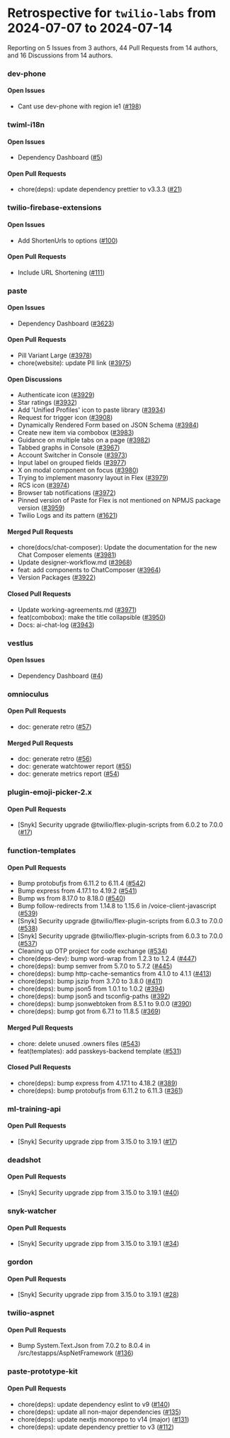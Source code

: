 # Retrospective for `twilio-labs` from 2024-07-07 to 2024-07-14

Reporting on 5 Issues from 3 authors, 44 Pull Requests from 14 authors, and 16 Discussions from 14 authors.


### dev-phone

#### Open Issues

- Cant use dev-phone with region ie1 ([#198](https://github.com/twilio-labs/dev-phone/issues/198))

### twiml-i18n

#### Open Issues

- Dependency Dashboard ([#5](https://github.com/twilio-labs/twiml-i18n/issues/5))

#### Open Pull Requests

- chore(deps): update dependency prettier to v3.3.3 ([#21](https://github.com/twilio-labs/twiml-i18n/pull/21))

### twilio-firebase-extensions

#### Open Issues

- Add ShortenUrls to options ([#100](https://github.com/twilio-labs/twilio-firebase-extensions/issues/100))

#### Open Pull Requests

- Include URL Shortening ([#111](https://github.com/twilio-labs/twilio-firebase-extensions/pull/111))

### paste

#### Open Issues

- Dependency Dashboard ([#3623](https://github.com/twilio-labs/paste/issues/3623))

#### Open Pull Requests

- Pill Variant Large ([#3978](https://github.com/twilio-labs/paste/pull/3978))
- chore(website): update PII link ([#3975](https://github.com/twilio-labs/paste/pull/3975))

#### Open Discussions

- Authenticate icon ([#3929](https://github.com/twilio-labs/paste/discussions/3929))
- Star ratings ([#3932](https://github.com/twilio-labs/paste/discussions/3932))
- Add 'Unified Profiles' icon to paste library ([#3934](https://github.com/twilio-labs/paste/discussions/3934))
- Request for trigger icon ([#3908](https://github.com/twilio-labs/paste/discussions/3908))
- Dynamically Rendered Form based on JSON Schema ([#3984](https://github.com/twilio-labs/paste/discussions/3984))
- Create new item via combobox ([#3983](https://github.com/twilio-labs/paste/discussions/3983))
- Guidance on multiple tabs on a page ([#3982](https://github.com/twilio-labs/paste/discussions/3982))
- Tabbed graphs in Console ([#3967](https://github.com/twilio-labs/paste/discussions/3967))
- Account Switcher in Console ([#3973](https://github.com/twilio-labs/paste/discussions/3973))
- Input label on grouped fields ([#3977](https://github.com/twilio-labs/paste/discussions/3977))
- X on modal component on focus ([#3980](https://github.com/twilio-labs/paste/discussions/3980))
- Trying to implement masonry layout in Flex ([#3979](https://github.com/twilio-labs/paste/discussions/3979))
- RCS icon ([#3974](https://github.com/twilio-labs/paste/discussions/3974))
- Browser tab notifications ([#3972](https://github.com/twilio-labs/paste/discussions/3972))
- Pinned version of Paste for Flex is not mentioned on NPMJS package version ([#3959](https://github.com/twilio-labs/paste/discussions/3959))
- Twilio Logs and its pattern ([#1621](https://github.com/twilio-labs/paste/discussions/1621))

#### Merged Pull Requests

- chore(docs/chat-composer): Update the documentation for the new Chat Composer elements ([#3981](https://github.com/twilio-labs/paste/pull/3981))
- Update designer-workflow.md ([#3968](https://github.com/twilio-labs/paste/pull/3968))
- feat: add components to ChatComposer ([#3964](https://github.com/twilio-labs/paste/pull/3964))
- Version Packages ([#3922](https://github.com/twilio-labs/paste/pull/3922))

#### Closed Pull Requests

- Update working-agreements.md ([#3971](https://github.com/twilio-labs/paste/pull/3971))
- feat(combobox): make the title collapsible ([#3950](https://github.com/twilio-labs/paste/pull/3950))
- Docs: ai-chat-log ([#3943](https://github.com/twilio-labs/paste/pull/3943))

### vestlus

#### Open Issues

- Dependency Dashboard ([#4](https://github.com/twilio-labs/vestlus/issues/4))

### omnioculus

#### Open Pull Requests

- doc: generate retro ([#57](https://github.com/twilio-labs/omnioculus/pull/57))

#### Merged Pull Requests

- doc: generate retro ([#56](https://github.com/twilio-labs/omnioculus/pull/56))
- doc: generate watchtower report ([#55](https://github.com/twilio-labs/omnioculus/pull/55))
- doc: generate metrics report ([#54](https://github.com/twilio-labs/omnioculus/pull/54))

### plugin-emoji-picker-2.x

#### Open Pull Requests

- [Snyk] Security upgrade @twilio/flex-plugin-scripts from 6.0.2 to 7.0.0 ([#17](https://github.com/twilio-labs/plugin-emoji-picker-2.x/pull/17))

### function-templates

#### Open Pull Requests

- Bump protobufjs from 6.11.2 to 6.11.4 ([#542](https://github.com/twilio-labs/function-templates/pull/542))
- Bump express from 4.17.1 to 4.19.2 ([#541](https://github.com/twilio-labs/function-templates/pull/541))
- Bump ws from 8.17.0 to 8.18.0 ([#540](https://github.com/twilio-labs/function-templates/pull/540))
- Bump follow-redirects from 1.14.8 to 1.15.6 in /voice-client-javascript ([#539](https://github.com/twilio-labs/function-templates/pull/539))
- [Snyk] Security upgrade @twilio/flex-plugin-scripts from 6.0.3 to 7.0.0 ([#538](https://github.com/twilio-labs/function-templates/pull/538))
- [Snyk] Security upgrade @twilio/flex-plugin-scripts from 6.0.3 to 7.0.0 ([#537](https://github.com/twilio-labs/function-templates/pull/537))
- Cleaning up OTP project for code exchange ([#534](https://github.com/twilio-labs/function-templates/pull/534))
- chore(deps-dev): bump word-wrap from 1.2.3 to 1.2.4 ([#447](https://github.com/twilio-labs/function-templates/pull/447))
- chore(deps): bump semver from 5.7.0 to 5.7.2 ([#445](https://github.com/twilio-labs/function-templates/pull/445))
- chore(deps): bump http-cache-semantics from 4.1.0 to 4.1.1 ([#413](https://github.com/twilio-labs/function-templates/pull/413))
- chore(deps): bump jszip from 3.7.0 to 3.8.0 ([#411](https://github.com/twilio-labs/function-templates/pull/411))
- chore(deps): bump json5 from 1.0.1 to 1.0.2 ([#394](https://github.com/twilio-labs/function-templates/pull/394))
- chore(deps): bump json5 and tsconfig-paths ([#392](https://github.com/twilio-labs/function-templates/pull/392))
- chore(deps): bump jsonwebtoken from 8.5.1 to 9.0.0 ([#390](https://github.com/twilio-labs/function-templates/pull/390))
- chore(deps): bump got from 6.7.1 to 11.8.5 ([#369](https://github.com/twilio-labs/function-templates/pull/369))

#### Merged Pull Requests

- chore: delete unused .owners files ([#543](https://github.com/twilio-labs/function-templates/pull/543))
- feat(templates): add passkeys-backend template ([#531](https://github.com/twilio-labs/function-templates/pull/531))

#### Closed Pull Requests

- chore(deps): bump express from 4.17.1 to 4.18.2 ([#389](https://github.com/twilio-labs/function-templates/pull/389))
- chore(deps): bump protobufjs from 6.11.2 to 6.11.3 ([#361](https://github.com/twilio-labs/function-templates/pull/361))

### ml-training-api

#### Open Pull Requests

- [Snyk] Security upgrade zipp from 3.15.0 to 3.19.1 ([#17](https://github.com/twilio-labs/ml-training-api/pull/17))

### deadshot

#### Open Pull Requests

- [Snyk] Security upgrade zipp from 3.15.0 to 3.19.1 ([#40](https://github.com/twilio-labs/deadshot/pull/40))

### snyk-watcher

#### Open Pull Requests

- [Snyk] Security upgrade zipp from 3.15.0 to 3.19.1 ([#34](https://github.com/twilio-labs/snyk-watcher/pull/34))

### gordon

#### Open Pull Requests

- [Snyk] Security upgrade zipp from 3.15.0 to 3.19.1 ([#28](https://github.com/twilio-labs/gordon/pull/28))

### twilio-aspnet

#### Open Pull Requests

- Bump System.Text.Json from 7.0.2 to 8.0.4 in /src/testapps/AspNetFramework ([#136](https://github.com/twilio-labs/twilio-aspnet/pull/136))

### paste-prototype-kit

#### Open Pull Requests

- chore(deps): update dependency eslint to v9 ([#140](https://github.com/twilio-labs/paste-prototype-kit/pull/140))
- chore(deps): update all non-major dependencies ([#135](https://github.com/twilio-labs/paste-prototype-kit/pull/135))
- chore(deps): update nextjs monorepo to v14 (major) ([#131](https://github.com/twilio-labs/paste-prototype-kit/pull/131))
- chore(deps): update dependency prettier to v3 ([#112](https://github.com/twilio-labs/paste-prototype-kit/pull/112))